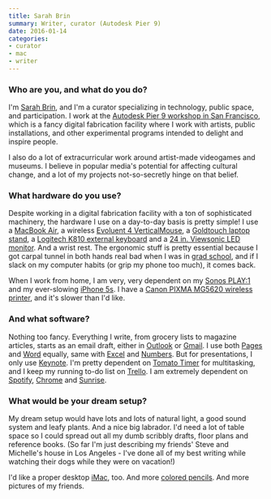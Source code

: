 ```yaml
---
title: Sarah Brin
summary: Writer, curator (Autodesk Pier 9)
date: 2016-01-14
categories:
- curator
- mac
- writer
---
```


### Who are you, and what do you do?

I'm [Sarah Brin](http://sarahbrin.com/ "Sarah's website."), and I'm a curator specializing in technology, public space, and participation. I work at the [Autodesk Pier 9 workshop in San Francisco](http://www.autodesk.com/pier-9 "Autodesk's workshop in SF."), which is a fancy digital fabrication facility where I work with artists, public installations, and other experimental programs intended to delight and inspire people.

I also do a lot of extracurricular work around artist-made videogames and museums. I believe in popular media's potential for affecting cultural change, and a lot of my projects not-so-secretly hinge on that belief.

### What hardware do you use?

Despite working in a digital fabrication facility with a ton of sophisticated machinery, the hardware I use on a day-to-day basis is pretty simple! I use a [MacBook Air][macbook-air], a wireless [Evoluent 4 VerticalMouse][verticalmouse-wireless], a [Goldtouch laptop stand][go-travel], a [Logitech K810 external keyboard][k810] and a [24 in. Viewsonic LED monitor][va2445m-led]. And a wrist rest. The ergonomic stuff is pretty essential because I got carpal tunnel in both hands real bad when I was in [grad school](http://roski.usc.edu/ma/ "The Master of Arts program at USC."), and if I slack on my computer habits (or grip my phone too much), it comes back.

When I work from home, I am very, very dependent on my [Sonos PLAY:1][play-1] and my ever-slowing [iPhone 5s][iphone-5s]. I have a [Canon PIXMA MG5620 wireless printer][pixma-mg5620], and it's slower than I'd like.

### And what software?

Nothing too fancy. Everything I write, from grocery lists to magazine articles, starts as an email draft, either in [Outlook][] or [Gmail][]. I use both [Pages][] and [Word][] equally, same with [Excel][] and [Numbers][]. But for presentations, I only use [Keynote][]. I'm pretty dependent on [Tomato Timer][tomatotimer] for multitasking, and I keep my running to-do list on [Trello][]. I am extremely dependent on [Spotify][], [Chrome][] and [Sunrise][].

### What would be your dream setup?

My dream setup would have lots and lots of natural light, a good sound system and leafy plants. And a nice big labrador. I'd need a lot of table space so I could spread out all my dumb scribbly drafts, floor plans and reference books. (So far I'm just describing my friends' Steve and Michelle's house in Los Angeles - I've done all of my best writing while watching their dogs while they were on vacation!) 

I'd like a proper desktop [iMac][], too. And more [colored pencils][premier-soft-core]. And more pictures of my friends.

[chrome]: https://www.google.com/intl/en/chrome/browser/ "A WebKit-based browser, where each tab runs in its own thread."
[excel]: https://products.office.com/en-us/excel "A spreadsheet application."
[gmail]: https://mail.google.com/mail/ "Web-based email."
[go-travel]: https://www.goldtouch.com/the-goldtouch-go-travel-notebook-tablet-stand/ "A laptop and tablet stand."
[imac]: https://www.apple.com/imac/ "An all-in-one computer."
[iphone-5s]: https://en.wikipedia.org/wiki/IPhone_5S "A smartphone."
[k810]: https://www.logitech.com/en-us/product/bluetooth-illuminated-keyboard-k810 "A multi-device Bluetooth keyboard."
[keynote]: https://www.apple.com/keynote/ "Presentation software for the Mac."
[macbook-air]: https://www.apple.com/macbook-air/ "A very thin laptop."
[numbers]: https://www.apple.com/numbers/ "A spreadsheet application for the Mac."
[outlook]: https://products.office.com/en-us/outlook/email-and-calendar-software-microsoft-outlook "An email, calendar and contact software suite."
[pages]: https://www.apple.com/pages/ "A Mac word processor and layout tool from Apple."
[pixma-mg5620]: https://www.usa.canon.com/internet/portal/us/home/products/details/printers/inkjet-multifunction/mg-series-inkjet/mg5620/ "An all-in-one printer."
[play-1]: http://www.sonos.com/shop/play1 "A wireless speaker."
[premier-soft-core]: http://www.prismacolor.com/products/colored-pencils/softcore-lead "Coloured pencils."
[spotify]: https://www.spotify.com/us/ "A music streaming service."
[sunrise]: https://itunes.apple.com/app/sunrise-calendar/id886106985 "A Mac app for viewing your Google Calendar."
[tomatotimer]: https://tomato-timer.com/ "A web-based Pomodoro timer."
[trello]: https://trello.com/ "A project management service."
[va2445m-led]: https://www.viewsonic.com/us/va2445m-led.html "A 24 inch monitor."
[verticalmouse-wireless]: https://evoluent.com/products/vm4rw/ "A unique wireless mouse."
[word]: https://products.office.com/en-us/word "A document editor."
